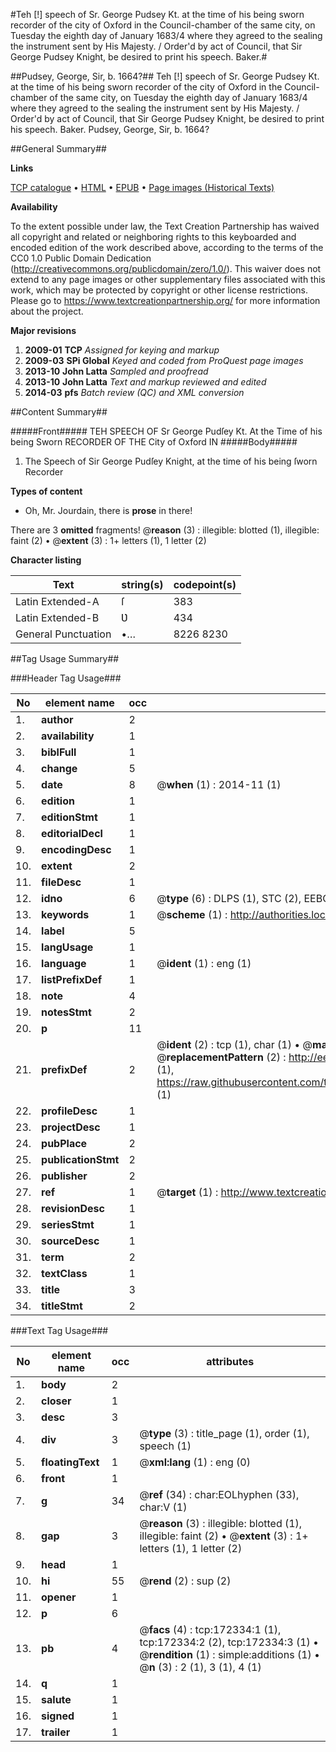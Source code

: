 #Teh [!] speech of Sr. George Pudsey Kt. at the time of his being sworn recorder of the city of Oxford in the Council-chamber of the same city, on Tuesday the eighth day of January 1683/4 where they agreed to the sealing the instrument sent by His Majesty. / Order'd by act of Council, that Sir George Pudsey Knight, be desired to print his speech. Baker.#

##Pudsey, George, Sir, b. 1664?##
Teh [!] speech of Sr. George Pudsey Kt. at the time of his being sworn recorder of the city of Oxford in the Council-chamber of the same city, on Tuesday the eighth day of January 1683/4 where they agreed to the sealing the instrument sent by His Majesty. / Order'd by act of Council, that Sir George Pudsey Knight, be desired to print his speech. Baker.
Pudsey, George, Sir, b. 1664?

##General Summary##

**Links**

[TCP catalogue](http://www.ota.ox.ac.uk/tcp/)  • 
[HTML](http://tei.it.ox.ac.uk/tcp/Texts-HTML/free/A91/A91338.html)  • 
[EPUB](http://tei.it.ox.ac.uk/tcp/Texts-EPUB/free/A91/A91338.epub) • 
[Page images (Historical Texts)](https://historicaltexts.jisc.ac.uk/eebo-45578412e)

**Availability**

To the extent possible under law, the Text Creation Partnership has waived all copyright and related or neighboring rights to this keyboarded and encoded edition of the work described above, according to the terms of the CC0 1.0 Public Domain Dedication (http://creativecommons.org/publicdomain/zero/1.0/). This waiver does not extend to any page images or other supplementary files associated with this work, which may be protected by copyright or other license restrictions. Please go to https://www.textcreationpartnership.org/ for more information about the project.

**Major revisions**

1. __2009-01__ __TCP__ *Assigned for keying and markup*
1. __2009-03__ __SPi Global__ *Keyed and coded from ProQuest page images*
1. __2013-10__ __John Latta__ *Sampled and proofread*
1. __2013-10__ __John Latta__ *Text and markup reviewed and edited*
1. __2014-03__ __pfs__ *Batch review (QC) and XML conversion*

##Content Summary##

#####Front#####
TEH SPEECH OF Sr George Pudſey Kt. At the Time of his being Sworn RECORDER OF THE City of Oxford IN 
#####Body#####

1. The Speech of Sir George Pudſey Knight, at the time of his being ſworn Recorder

**Types of content**

  * Oh, Mr. Jourdain, there is **prose** in there!

There are 3 **omitted** fragments! 
 @__reason__ (3) : illegible: blotted (1), illegible: faint (2)  •  @__extent__ (3) : 1+ letters (1), 1 letter (2)

**Character listing**


|Text|string(s)|codepoint(s)|
|---|---|---|
|Latin Extended-A|ſ|383|
|Latin Extended-B|Ʋ|434|
|General Punctuation|•…|8226 8230|

##Tag Usage Summary##

###Header Tag Usage###

|No|element name|occ|attributes|
|---|---|---|---|
|1.|__author__|2||
|2.|__availability__|1||
|3.|__biblFull__|1||
|4.|__change__|5||
|5.|__date__|8| @__when__ (1) : 2014-11 (1)|
|6.|__edition__|1||
|7.|__editionStmt__|1||
|8.|__editorialDecl__|1||
|9.|__encodingDesc__|1||
|10.|__extent__|2||
|11.|__fileDesc__|1||
|12.|__idno__|6| @__type__ (6) : DLPS (1), STC (2), EEBO-CITATION (1), OCLC (1), VID (1)|
|13.|__keywords__|1| @__scheme__ (1) : http://authorities.loc.gov/ (1)|
|14.|__label__|5||
|15.|__langUsage__|1||
|16.|__language__|1| @__ident__ (1) : eng (1)|
|17.|__listPrefixDef__|1||
|18.|__note__|4||
|19.|__notesStmt__|2||
|20.|__p__|11||
|21.|__prefixDef__|2| @__ident__ (2) : tcp (1), char (1)  •  @__matchPattern__ (2) : ([0-9\-]+):([0-9IVX]+) (1), (.+) (1)  •  @__replacementPattern__ (2) : http://eebo.chadwyck.com/downloadtiff?vid=$1&page=$2 (1), https://raw.githubusercontent.com/textcreationpartnership/Texts/master/tcpchars.xml#$1 (1)|
|22.|__profileDesc__|1||
|23.|__projectDesc__|1||
|24.|__pubPlace__|2||
|25.|__publicationStmt__|2||
|26.|__publisher__|2||
|27.|__ref__|1| @__target__ (1) : http://www.textcreationpartnership.org/docs/. (1)|
|28.|__revisionDesc__|1||
|29.|__seriesStmt__|1||
|30.|__sourceDesc__|1||
|31.|__term__|2||
|32.|__textClass__|1||
|33.|__title__|3||
|34.|__titleStmt__|2||


###Text Tag Usage###

|No|element name|occ|attributes|
|---|---|---|---|
|1.|__body__|2||
|2.|__closer__|1||
|3.|__desc__|3||
|4.|__div__|3| @__type__ (3) : title_page (1), order (1), speech (1)|
|5.|__floatingText__|1| @__xml:lang__ (1) : eng (0)|
|6.|__front__|1||
|7.|__g__|34| @__ref__ (34) : char:EOLhyphen (33), char:V (1)|
|8.|__gap__|3| @__reason__ (3) : illegible: blotted (1), illegible: faint (2)  •  @__extent__ (3) : 1+ letters (1), 1 letter (2)|
|9.|__head__|1||
|10.|__hi__|55| @__rend__ (2) : sup (2)|
|11.|__opener__|1||
|12.|__p__|6||
|13.|__pb__|4| @__facs__ (4) : tcp:172334:1 (1), tcp:172334:2 (2), tcp:172334:3 (1)  •  @__rendition__ (1) : simple:additions (1)  •  @__n__ (3) : 2 (1), 3 (1), 4 (1)|
|14.|__q__|1||
|15.|__salute__|1||
|16.|__signed__|1||
|17.|__trailer__|1||
